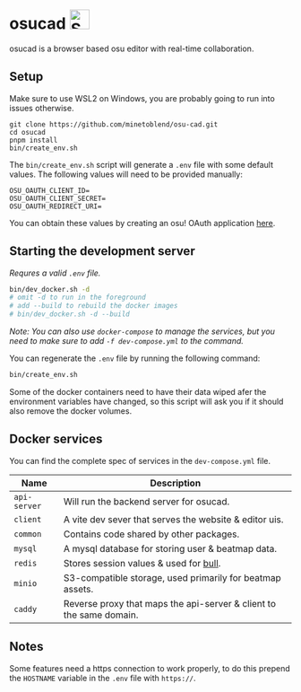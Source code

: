 # osucad <a href='https://ko-fi.com/maarvin' target='_blank'><img height='35' style='border:0px;height:35px;' src='https://camo.githubusercontent.com/ce32b4940b9ebf361cfd346ba0582815846406854cd2f701c11a85cb21eaa939/68747470733a2f2f6b6f2d66692e636f6d2f696d672f676974687562627574746f6e5f736d2e737667' border='0' alt='Support me on ko-fi.com' /></a>

osucad is a browser based osu editor with real-time collaboration.

## Setup

Make sure to use WSL2 on Windows, you are probably going to run into issues otherwise.

```
git clone https://github.com/minetoblend/osu-cad.git
cd osucad
pnpm install
bin/create_env.sh
```

The `bin/create_env.sh` script will generate a `.env` file with some default values. The following values will need to 
be provided manually:

```
OSU_OAUTH_CLIENT_ID=
OSU_OAUTH_CLIENT_SECRET=
OSU_OAUTH_REDIRECT_URI=
```
You can obtain these values by creating an osu! OAuth application [here](https://osu.ppy.sh/home/account/edit#oauth).

## Starting the development server

*Requres a valid `.env` file.*

```bash
bin/dev_docker.sh -d
# omit -d to run in the foreground
# add --build to rebuild the docker images
# bin/dev_docker.sh -d --build
```

*Note: You can also use `docker-compose` to manage the services, but you need to make sure to add `-f dev-compose.yml` 
to the command.*

You can regenerate the `.env` file by running the following command:
```bash
bin/create_env.sh
```
Some of the docker containers need to have their data wiped afer the environment variables have changed, so this script 
will ask you if it should also remove the docker volumes.

## Docker services
You can find the complete spec of services in the `dev-compose.yml` file.

| Name         | Description                                                                   |
|--------------|-------------------------------------------------------------------------------|
| `api-server` | Will run the backend server for osucad.                                       |
| `client`     | A vite dev sever that serves the website & editor uis.                        |
| `common`     | Contains code shared by other packages.                                       |
| `mysql`      | A mysql database for storing user & beatmap data.                             |
| `redis`      | Stores session values & used for [bull](https://github.com/OptimalBits/bull). |
| `minio`      | S3-compatible storage, used primarily for beatmap assets.                     |
| `caddy`      | Reverse proxy that maps the api-server & client to the same domain.           |

## Notes

Some features need a https connection to work properly, to do this prepend the `HOSTNAME` variable in the `.env` file
with `https://`.
